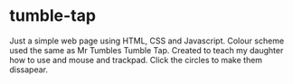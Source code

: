 # tumble-tap

Just a simple web page using HTML, CSS and Javascript. 
Colour scheme used the same as Mr Tumbles Tumble Tap.
Created to teach my daughter how to use and mouse and trackpad.
Click the circles to make them dissapear.
